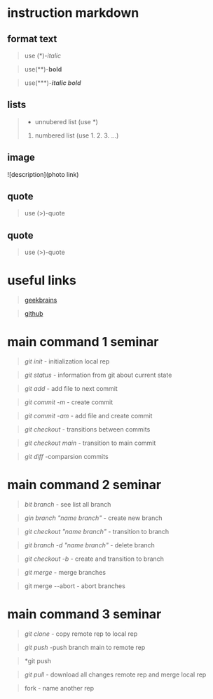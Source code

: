 # instruction markdown

## format text

> use (*)-*italic*

>use(**)-**bold**

>use(***)-***italic bold***

## lists

> * unnubered list (use *)
> 1. numbered list (use 1. 2. 3. ...)

## image

![description](photo link)

## quote

> use (>)-quote

## quote

> use (>)-quote

# useful links

> [geekbrains](https://gb.ru/)

>[github](https://github.com/)

# main command 1 seminar

>*git init* - initialization local rep

>*git status* - information from git about current state

>*git add* - add file to next commit

>*git commit -m* - create commit

>*git commit -am* - add file and create commit

>*git checkout* - transitions between commits

>*git checkout main* - transition to main commit

>*git diff* -comparsion commits

# main command 2 seminar

>*bit branch* - see list all branch

>*gin branch "name branch"* - create new branch

>*git checkout "name branch"* - transition to branch

>*git branch -d "name branch"* - delete branch

>*git checkout -b* - create and transition to branch

>*git merge* - merge branches

>git merge --abort - abort branches

# main command 3 seminar

>*git clone* - copy remote rep to local rep

>*git push* -push branch main to remote rep

>*git push 

>*git pull* - download all changes remote rep and merge local rep

>fork - name another rep